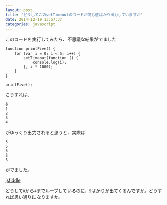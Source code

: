 ```yaml
---
layout: post
title: "どうしてこのsetTimeoutのコードが同じ値ばかり出力していますか"
date: 2014-12-19 13:57:37
categories: javascript
---
```

<p>このコードを実行してみたら、不思議な結果がでました</p>

<pre><code>function printFive() {
    for (var i = 0; i &lt; 5; i++) {
        setTimeout(function () {
            console.log(i);
        }, i * 1000);
    }
}

printFive();
</code></pre>

<p>こうすれば、</p>

<pre><code>0
1
2
3
4
</code></pre>

<p>がゆっくり出力されると思うと、実際は</p>

<pre><code>5
5
5
5
5
</code></pre>

<p>がでました。</p>

<p><a href="http://jsfiddle.net/964boo4x/" rel="nofollow">jsfiddle</a></p>

<p>どうして<code>0</code>から<code>4</code>までループしているのに、<code>5</code>ばかりが出てくるんですか。どうすれば思い通りになりますか。</p>
